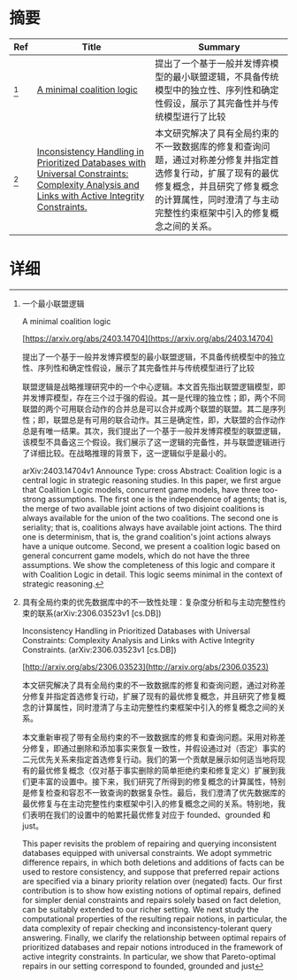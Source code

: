 # 摘要

| Ref | Title | Summary |
| --- | --- | --- |
| [^1] | [A minimal coalition logic](https://arxiv.org/abs/2403.14704) | 提出了一个基于一般并发博弈模型的最小联盟逻辑，不具备传统模型中的独立性、序列性和确定性假设，展示了其完备性并与传统模型进行了比较 |
| [^2] | [Inconsistency Handling in Prioritized Databases with Universal Constraints: Complexity Analysis and Links with Active Integrity Constraints.](http://arxiv.org/abs/2306.03523) | 本文研究解决了具有全局约束的不一致数据库的修复和查询问题，通过对称差分修复并指定首选修复行动，扩展了现有的最优修复概念，并且研究了修复概念的计算属性，同时澄清了与主动完整性约束框架中引入的修复概念之间的关系。 |

# 详细

[^1]: 一个最小联盟逻辑

    A minimal coalition logic

    [https://arxiv.org/abs/2403.14704](https://arxiv.org/abs/2403.14704)

    提出了一个基于一般并发博弈模型的最小联盟逻辑，不具备传统模型中的独立性、序列性和确定性假设，展示了其完备性并与传统模型进行了比较

    

    联盟逻辑是战略推理研究中的一个中心逻辑。本文首先指出联盟逻辑模型，即并发博弈模型，存在三个过于强的假设。其一是代理的独立性；即，两个不同联盟的两个可用联合动作的合并总是可以合并成两个联盟的联盟。其二是序列性；即，联盟总是有可用的联合动作。其三是确定性，即，大联盟的合作动作总是有唯一结果。其次，我们提出了一个基于一般并发博弈模型的联盟逻辑，该模型不具备这三个假设。我们展示了这一逻辑的完备性，并与联盟逻辑进行了详细比较。在战略推理的背景下，这一逻辑似乎是最小的。

    arXiv:2403.14704v1 Announce Type: cross  Abstract: Coalition logic is a central logic in strategic reasoning studies. In this paper, we first argue that Coalition Logic models, concurrent game models, have three too-strong assumptions. The first one is the independence of agents; that is, the merge of two available joint actions of two disjoint coalitions is always available for the union of the two coalitions. The second one is seriality; that is, coalitions always have available joint actions. The third one is determinism, that is, the grand coalition's joint actions always have a unique outcome. Second, we present a coalition logic based on general concurrent game models, which do not have the three assumptions. We show the completeness of this logic and compare it with Coalition Logic in detail. This logic seems minimal in the context of strategic reasoning.
    
[^2]: 具有全局约束的优先数据库中的不一致性处理：复杂度分析和与主动完整性约束的联系(arXiv:2306.03523v1 [cs.DB])

    Inconsistency Handling in Prioritized Databases with Universal Constraints: Complexity Analysis and Links with Active Integrity Constraints. (arXiv:2306.03523v1 [cs.DB])

    [http://arxiv.org/abs/2306.03523](http://arxiv.org/abs/2306.03523)

    本文研究解决了具有全局约束的不一致数据库的修复和查询问题，通过对称差分修复并指定首选修复行动，扩展了现有的最优修复概念，并且研究了修复概念的计算属性，同时澄清了与主动完整性约束框架中引入的修复概念之间的关系。

    

    本文重新审视了带有全局约束的不一致数据库的修复和查询问题。采用对称差分修复，即通过删除和添加事实来恢复一致性，并假设通过对（否定）事实的二元优先关系来指定首选修复行动。我们的第一个贡献是展示如何适当地将现有的最优修复概念（仅对基于事实删除的简单拒绝约束和修复定义）扩展到我们更丰富的设置中。接下来，我们研究了所得到的修复概念的计算属性，特别是修复检查和容忍不一致查询的数据复杂性。最后，我们澄清了优先数据库的最优修复与在主动完整性约束框架中引入的修复概念之间的关系。特别地，我们表明在我们的设置中的帕累托最优修复对应于 founded、grounded 和 just。

    This paper revisits the problem of repairing and querying inconsistent databases equipped with universal constraints. We adopt symmetric difference repairs, in which both deletions and additions of facts can be used to restore consistency, and suppose that preferred repair actions are specified via a binary priority relation over (negated) facts. Our first contribution is to show how existing notions of optimal repairs, defined for simpler denial constraints and repairs solely based on fact deletion, can be suitably extended to our richer setting. We next study the computational properties of the resulting repair notions, in particular, the data complexity of repair checking and inconsistency-tolerant query answering. Finally, we clarify the relationship between optimal repairs of prioritized databases and repair notions introduced in the framework of active integrity constraints. In particular, we show that Pareto-optimal repairs in our setting correspond to founded, grounded and just
    

